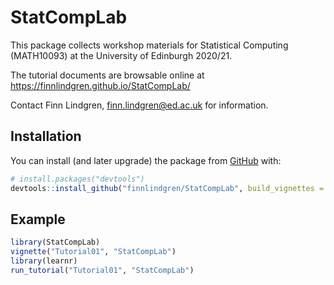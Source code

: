 
<!-- README.md is generated from README.Rmd. Please edit that file -->

# StatCompLab

<!-- badges: start -->
<!-- badges: end -->

This package collects workshop materials for Statistical Computing
(MATH10093) at the University of Edinburgh 2020/21.

The tutorial documents are browsable online at
<https://finnlindgren.github.io/StatCompLab/>

Contact Finn Lindgren, <finn.lindgren@ed.ac.uk> for information.

## Installation

You can install (and later upgrade) the package from
[GitHub](https://github.com/) with:

``` r
# install.packages("devtools")
devtools::install_github("finnlindgren/StatCompLab", build_vignettes = TRUE)
```

## Example

``` r
library(StatCompLab)
vignette("Tutorial01", "StatCompLab")
library(learnr)
run_tutorial("Tutorial01", "StatCompLab")
```
